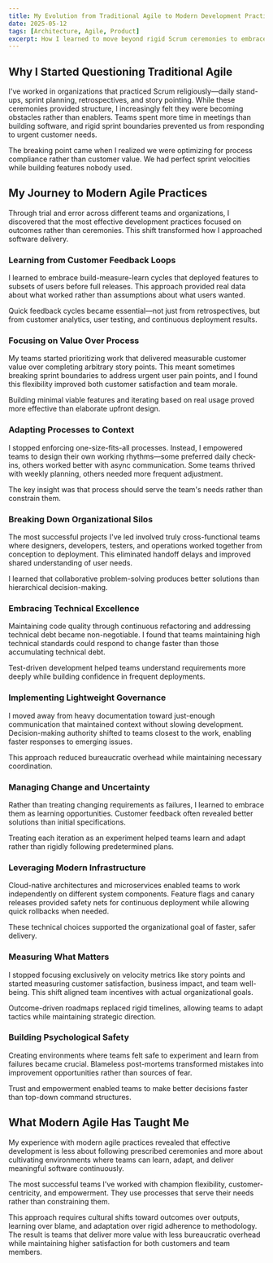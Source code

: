 ```yaml
---
title: My Evolution from Traditional Agile to Modern Development Practices
date: 2025-05-12
tags: [Architecture, Agile, Product]
excerpt: How I learned to move beyond rigid Scrum ceremonies to embrace flexible, value-driven development that actually delivers results.
---
```


## Why I Started Questioning Traditional Agile

I've worked in organizations that practiced Scrum religiously—daily stand-ups, sprint planning, retrospectives, and story pointing. While these ceremonies provided structure, I increasingly felt they were becoming obstacles rather than enablers. Teams spent more time in meetings than building software, and rigid sprint boundaries prevented us from responding to urgent customer needs.

The breaking point came when I realized we were optimizing for process compliance rather than customer value. We had perfect sprint velocities while building features nobody used.

## My Journey to Modern Agile Practices

Through trial and error across different teams and organizations, I discovered that the most effective development practices focused on outcomes rather than ceremonies. This shift transformed how I approached software delivery.

### Learning from Customer Feedback Loops

I learned to embrace build-measure-learn cycles that deployed features to subsets of users before full releases. This approach provided real data about what worked rather than assumptions about what users wanted.

Quick feedback cycles became essential—not just from retrospectives, but from customer analytics, user testing, and continuous deployment results.

### Focusing on Value Over Process

My teams started prioritizing work that delivered measurable customer value over completing arbitrary story points. This meant sometimes breaking sprint boundaries to address urgent user pain points, and I found this flexibility improved both customer satisfaction and team morale.

Building minimal viable features and iterating based on real usage proved more effective than elaborate upfront design.

### Adapting Processes to Context

I stopped enforcing one-size-fits-all processes. Instead, I empowered teams to design their own working rhythms—some preferred daily check-ins, others worked better with async communication. Some teams thrived with weekly planning, others needed more frequent adjustment.

The key insight was that process should serve the team's needs rather than constrain them.

### Breaking Down Organizational Silos

The most successful projects I've led involved truly cross-functional teams where designers, developers, testers, and operations worked together from conception to deployment. This eliminated handoff delays and improved shared understanding of user needs.

I learned that collaborative problem-solving produces better solutions than hierarchical decision-making.

### Embracing Technical Excellence

Maintaining code quality through continuous refactoring and addressing technical debt became non-negotiable. I found that teams maintaining high technical standards could respond to change faster than those accumulating technical debt.

Test-driven development helped teams understand requirements more deeply while building confidence in frequent deployments.

### Implementing Lightweight Governance

I moved away from heavy documentation toward just-enough communication that maintained context without slowing development. Decision-making authority shifted to teams closest to the work, enabling faster responses to emerging issues.

This approach reduced bureaucratic overhead while maintaining necessary coordination.

### Managing Change and Uncertainty

Rather than treating changing requirements as failures, I learned to embrace them as learning opportunities. Customer feedback often revealed better solutions than initial specifications.

Treating each iteration as an experiment helped teams learn and adapt rather than rigidly following predetermined plans.

### Leveraging Modern Infrastructure

Cloud-native architectures and microservices enabled teams to work independently on different system components. Feature flags and canary releases provided safety nets for continuous deployment while allowing quick rollbacks when needed.

These technical choices supported the organizational goal of faster, safer delivery.

### Measuring What Matters

I stopped focusing exclusively on velocity metrics like story points and started measuring customer satisfaction, business impact, and team well-being. This shift aligned team incentives with actual organizational goals.

Outcome-driven roadmaps replaced rigid timelines, allowing teams to adapt tactics while maintaining strategic direction.

### Building Psychological Safety

Creating environments where teams felt safe to experiment and learn from failures became crucial. Blameless post-mortems transformed mistakes into improvement opportunities rather than sources of fear.

Trust and empowerment enabled teams to make better decisions faster than top-down command structures.

## What Modern Agile Has Taught Me

My experience with modern agile practices revealed that effective development is less about following prescribed ceremonies and more about cultivating environments where teams can learn, adapt, and deliver meaningful software continuously.

The most successful teams I've worked with champion flexibility, customer-centricity, and empowerment. They use processes that serve their needs rather than constraining them.

This approach requires cultural shifts toward outcomes over outputs, learning over blame, and adaptation over rigid adherence to methodology. The result is teams that deliver more value with less bureaucratic overhead while maintaining higher satisfaction for both customers and team members.